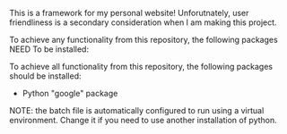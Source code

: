 This is a framework for my personal website! Unforutnately, user friendliness is a secondary consideration when I am making this project.

To achieve any functionality from this repository, the following packages NEED To be installed:

To achieve all functionality from this repository, the following packages should be installed:
- Python "google" package

NOTE: the batch file is automatically configured to run using a virtual environment. Change it if you need to use another installation of python.
